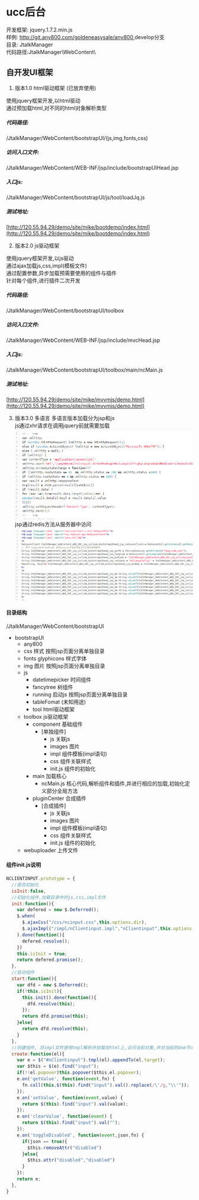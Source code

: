 # ucc后台
开发框架: jquery.1.7.2.min.js  
样例: [http://git.any800.com/goldeneasysale/any800 ](http://git.any800.com/goldeneasysale/any800) develop分支  
目录: JtalkManager  
代码路径:JtalkManager\WebContent\  

## 自开发UI框架
1. 版本1.0 html驱动框架 (已放弃使用)  
 
使用jquery框架开发,以html驱动  
通过预加载html,对不同的html对象解析类型  

##### 代码路径: 
/JtalkManager/WebContent/bootstrapUI/(js,img,fonts,css)
##### 访问入口文件: 
/JtalkManager/WebContent/WEB-INF/jsp/include/bootstrapUIHead.jsp
##### 入口js: 
/JtalkManager/WebContent/bootstrapUI/js/tool/loadJq.js
##### 测试地址: 
[http://120.55.94.29/demo/site/mike/bootdemo/index.html](http://120.55.94.29/demo/site/mike/bootdemo/index.html)

2. 版本2.0 js驱动框架  

使用jquery框架开发,以js驱动  
通过ajax加载js,css,impl(模板文件)  
通过配置参数,异步加载预需要使用的组件与插件  
针对每个组件,进行插件二次开发  

##### 代码路径: 
/JtalkManager/WebContent/bootstrapUI/toolbox
##### 访问入口文件:
/JtalkManager/WebContent/WEB-INF/jsp/include/mvcHead.jsp
##### 入口js: 
/JtalkManager/WebContent/bootstrapUI/toolbox/main/ncMain.js
##### 测试地址: 
[http://120.55.94.29/demo/site/mike/mvvmjs/demo.html](http://120.55.94.29/demo/site/mike/mvvmjs/demo.html)

3. 版本3.0 多语言
多语言版本加载分为jsp和js  
js通过xhr请求在调用jquery前就需要加载  
![image](../images/ucc_js.png)  
jsp通过redis方法从服务器中访问  
![image](../images/ucc_jsp.png)  

#### 目录结构
/JtalkManager/WebContent/bootstrapUI

- bootstrapUI
  - any800
  - css                     样式 按照jsp页面分离单独目录
  - fonts                   glyphicons 样式字体
  - img                     图片 按照jsp页面分离单独目录
  - js
    - datetimepicker        时间组件
    - fancytree             树组件
    - running               启动js 按照jsp页面分离单独目录
    - tableFomat            (未知用途)
    - tool                  html驱动框架
  - toolbox                 js驱动框架
    - component             基础组件
      - [单独组件]          
        - js                关联js
        - images            图片
        - impl              组件模板(impl语句)
        - css               组件关联样式
        - init.js           组件的初始化
    - main                  加载核心
      - ncMain.js           核心代码,解析组件和插件,并进行相应的加载,初始化定义部分全局方法
    - pluginCenter          合成插件
      - [合成插件]
        - js                关联js
        - images            图片
        - impl              组件模板(impl语句)
        - css               组件关联样式
        - init.js           组件的初始化
  - webuploader             上传文件

#### 组件init.js说明
```javascript
NCLIENTINPUT.prototype = {
  //是否初始化
  isInit:false,
  //初始化组件,加载目录中的js,css,impl文件
  init:function(){
    var defered = new $.Deferred();
    $.when(
      $.ajaxCss("/css/ncinput.css",this.options.dir),
      $.ajaxImpl("/impl/nClientinput.impl","nClientinput",this.options.dir)
    ).done(function(){
      defered.resolve();
    })
    this.isInit = true;
    return defered.promise();
  },
  //启动组件
  start:function(){
    var dfd = new $.Deferred();
    if(!this.isInit){
      this.init().done(function(){
        dfd.resolve(this);
      });
      return dfd.promise(this);
    }else{
      return dfd.resolve(this);
    }
  },
  //创建组件, 将impl文件使用tmpl解析并挂载在html上,访问当前对象,并对当前的dom节点做事件绑定
  create:function(el){
    var e = $("#nClientinput").tmpl(el).appendTo(el.target);
    var $this = $(e).find("input");
    if(!!el.popover)this.popover($this,el.popover);
    e.on('getValue', function(event,fn) {
      fn.call(this,$(this).find("input").val().replace(/\'/g,"\\'"));
    });
    e.on('setValue', function(event,value) {
      return $(this).find("input").val(value);
    });
    e.on('clearValue', function(event) {
      return $(this).find("input").val("");
    });
    e.on('toggleDisabled', function(event,json,fn) {
      if(json == true){
        $this.removeAttr("disabled")
      }else{
        $this.attr("disabled","disabled")
      }
    });
    return e;
  },
}
```